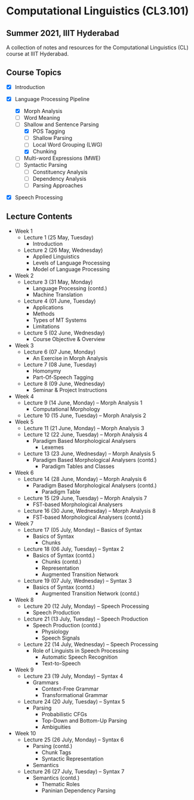 # Computational Linguistics (CL3.101)
## Summer 2021, IIIT Hyderabad

A collection of notes and resources for the Computational Linguistics (CL) course at IIIT Hyderabad.

## Course Topics
- [x] Introduction
- [x] Language Processing Pipeline
    - [x] Morph Analysis
    - [ ] Word Meaning
    - [ ] Shallow and Sentence Parsing
        - [x] POS Tagging
        - [ ] Shallow Parsing
        - [ ] Local Word Grouping (LWG)
        - [x] Chunking
    - [ ] Multi-word Expressions (MWE)
    - [ ] Syntactic Parsing
        - [ ] Constituency Analysis
        - [ ] Dependency Analysis
        - [ ] Parsing Approaches
- [x] Speech Processing


## Lecture Contents
* Week 1
    * Lecture 1 (25 May, Tuesday)
        - Introduction
    * Lecture 2 (26 May, Wednesday)
        - Applied Linguistics
        - Levels of Language Processing
        - Model of Language Processing
* Week 2
    * Lecture 3 (31 May, Monday)
        - Language Processing (contd.)
        - Machine Translation
    * Lecture 4 (01 June, Tuesday)
        - Applications
        - Methods
        - Types of MT Systems
        - Limitations
    * Lecture 5 (02 June, Wednesday)
        - Course Objective & Overview
* Week 3
    * Lecture 6 (07 June, Monday)
        - An Exercise in Morph Analysis
    * Lecture 7 (08 June, Tuesday)
        - Homonymy
        - Part-Of-Speech Tagging
    * Lecture 8 (09 June, Wednesday)
        - Seminar & Project Instructions
* Week 4
    * Lecture 9 (14 June, Monday) – Morph Analysis 1
        - Computational Morphology
    * Lecture 10 (15 June, Tuesday) – Morph Analysis 2
* Week 5
    * Lecture 11 (21 June, Monday) – Morph Analysis 3
    * Lecture 12 (22 June, Tuesday) – Morph Analysis 4
        - Paradigm Based Morphological Analysers
            - Lexemes
    * Lecture 13 (23 June, Wednesday) – Morph Analysis 5
        - Paradigm Based Morphological Analysers (contd.)
            - Paradigm Tables and Classes
* Week 6
    * Lecture 14 (28 June, Monday) – Morph Analysis 6
        - Paradigm Based Morphological Analysers (contd.)
            - Paradigm Table
    * Lecture 15 (29 June, Tuesday) – Morph Analysis 7
        - FST-based Morphological Analysers
    * Lecture 16 (30 June, Wednesday) – Morph Analysis 8
        - FST-based Morphological Analysers (contd.)
* Week 7
    * Lecture 17 (05 July, Monday) – Basics of Syntax
        - Basics of Syntax
            - Chunks
    * Lecture 18 (06 July, Tuesday) – Syntax 2
        - Basics of Syntax (contd.)
            - Chunks (contd.)
            - Representation
            - Augmented Transition Network
    * Lecture 19 (07 July, Wednesday) – Syntax 3
        - Basics of Syntax (contd.)
            - Augmented Transition Network (contd.)
* Week 8
    * Lecture 20 (12 July, Monday) – Speech Processing
        - Speech Production
    * Lecture 21 (13 July, Tuesday) – Speech Production
        - Speech Production (contd.)
            - Physiology
            - Speech Signals
    * Lecture 22 (14 July, Wednesday) – Speech Processing
        - Role of Linguists in Speech Processing
            - Automatic Speech Recognition
            - Text-to-Speech
 * Week 9
    * Lecture 23 (19 July, Monday) – Syntax 4
        - Grammars
            - Context-Free Grammar
            - Transformational Grammar
    * Lecture 24 (20 July, Tuesday) – Syntax 5
        - Parsing
            - Probabilistic CFGs
            - Top-Down and Bottom-Up Parsing
            - Ambiguities
* Week 10
    * Lecture 25 (26 July, Monday) – Syntax 6
        - Parsing (contd.)
            - Chunk Tags
            - Syntactic Representation
        - Semantics
    * Lecture 26 (27 July, Tuesday) – Syntax 7
        - Semantics (contd.)
            - Thematic Roles
            - Paninian Dependency Parsing
